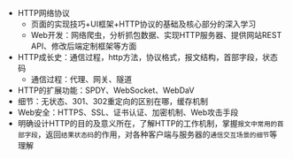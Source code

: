 * HTTP网络协议
  * 页面的实现技巧+UI框架+HTTP协议的基础及核心部分的深入学习
  * Web开发：网络爬虫，分析抓包数据、实现HTTP服务器、提供网站REST API、修改后端定制框架等方面
* HTTP成长史：通信过程，http方法，协议格式，报文结构，首部字段，状态码
  * 通信过程：代理、网关、隧道
* HTTP的扩展功能：SPDY、WebSocket、WebDaV
* 细节：无状态、301、302重定向的区别在哪，缓存机制
* Web安全：HTTPS、SSL、证书认证、加密机制、Web攻击手段
* 明确设计HTTP的目的及意义所在，了解HTTP的工作机制，掌握`报文中常用的首部字段`，返回`结果状态码`的作用，对各种客户端与服务器的`通信交互场景的细节`等理解
